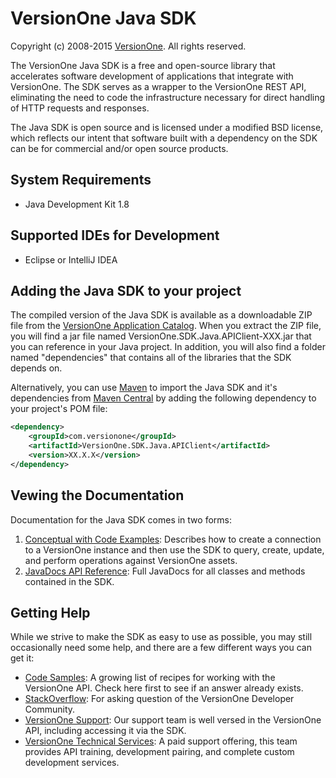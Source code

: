 # VersionOne Java SDK
Copyright (c) 2008-2015 [VersionOne](http://versionone.com/).
All rights reserved.

The VersionOne Java SDK is a free and open-source library that accelerates software development of applications that integrate with VersionOne. The SDK serves as a wrapper to the VersionOne REST API, eliminating the need to code the infrastructure necessary for direct handling of HTTP requests and responses.

The Java SDK is open source and is licensed under a modified BSD license, which reflects our intent that software built with a dependency on the SDK can be for commercial and/or open source products.

## System Requirements

* Java Development Kit 1.8

## Supported IDEs for Development

* Eclipse or IntelliJ IDEA

## Adding the Java SDK to your project

The compiled version of the Java SDK is available as a downloadable ZIP file from the [VersionOne Application Catalog](http://appcatalog.versionone.com/VersionOne.SDK.Java.APIClient). When you extract the ZIP file, you will find a jar file named VersionOne.SDK.Java.APIClient-XXX.jar that you can reference in your Java project. In addition, you will also find a folder named "dependencies" that contains all of the libraries that the SDK depends on.

Alternatively, you can use [Maven](http://maven.apache.org/guides/introduction/introduction-to-the-pom.html) to import the Java SDK and it's dependencies from [Maven Central](http://search.maven.org/#search%7Cga%7C1%7Ca%3A%22VersionOne.SDK.Java.APIClient%22) by adding the following dependency to your project's POM file:

```xml
<dependency>
    <groupId>com.versionone</groupId>
    <artifactId>VersionOne.SDK.Java.APIClient</artifactId>
    <version>XX.X.X</version>
</dependency>
```

## Vewing the Documentation
Documentation for the Java SDK comes in two forms:

1. [Conceptual with Code Examples](https://community.versionone.com/Developers/Developer-Library/Documentation/Java_SDK): Describes how to create a connection to a VersionOne instance and then use the SDK to query, create, update, and perform operations against VersionOne assets.
2. [JavaDocs API Reference](http://versionone.github.io/VersionOne.SDK.Java.APIClient/): Full JavaDocs for all classes and methods contained in the SDK.

## Getting Help

While we strive to make the SDK as easy to use as possible, you may still occasionally need some help, and there are a few different ways you can get it:  

- [Code Samples](https://community.versionone.com/Developers/Developer-Library/Sample_Code): A growing list of recipes for working with the VersionOne API. Check here first to see if an answer already exists.  
- [StackOverflow](http://stackoverflow.com/questions/tagged/versionone): For asking question of the VersionOne Developer Community.  
- [VersionOne Support](): Our support team is well versed in the VersionOne API, including accessing it via the SDK.  
- [VersionOne Technical Services](http://www.versionone.com/training/technical_services/): A paid support offering, this team provides API training, development pairing, and complete custom development services.  
